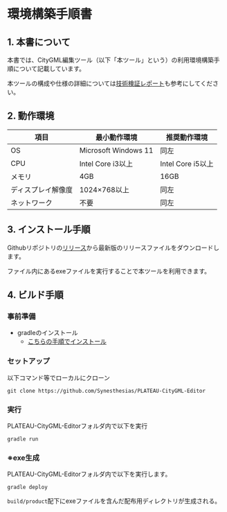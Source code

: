 # 環境構築手順書

## 1. 本書について
本書では、CityGML編集ツール（以下「本ツール」という）の利用環境構築手順について記載しています。

本ツールの構成や仕様の詳細については[技術検証レポート]()も参考にしてください。

## 2. 動作環境
| 項目 | 最小動作環境 | 推奨動作環境 |
| --- | --- | --- |
|OS|Microsoft Windows 11|同左|
|CPU|Intel Core i3以上|Intel Core i5以上|
|メモリ|4GB|16GB|
|ディスプレイ解像度|1024×768以上|同左|
|ネットワーク|不要|同左|

## 3. インストール手順
Githubリポジトリの[リリース](https://github.com/Synesthesias/PLATEAU-CityGML-Editor/releases)から最新版のリリースファイルをダウンロードします。

ファイル内にあるexeファイルを実行することで本ツールを利用できます。

## 4. ビルド手順
###  事前準備
- gradleのインストール
  - [こちらの手順でインストール](https://www.kkaneko.jp/tools/win/gradle.html)

### セットアップ
以下コマンド等でローカルにクローン
```
git clone https://github.com/Synesthesias/PLATEAU-CityGML-Editor
```

### 実行
PLATEAU-CityGML-Editorフォルダ内で以下を実行
```
gradle run
```

### ※exe生成
PLATEAU-CityGML-Editorフォルダ内で以下を実行します。
```
gradle deploy
```
`build/product`配下にexeファイルを含んだ配布用ディレクトリが生成される。


